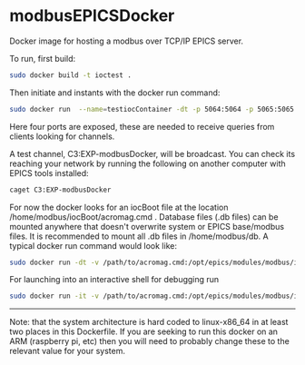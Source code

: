 # modbusEPICSDocker
Docker image for hosting a modbus over TCP/IP EPICS server.

To run, first build:
```bash
sudo docker build -t ioctest .
```

Then initiate and instants with the docker run command:
```bash
sudo docker run  --name=testiocContainer -dt -p 5064:5064 -p 5065:5065 -p 5064:5064/udp -p 5065:5065/udp ioctest
```

Here four ports are exposed, these are needed to receive queries from clients looking for channels.  

A test channel, C3:EXP-modbusDocker, will be broadcast.  You can check its reaching your network by running the following on another computer with EPICS tools installed:
```bash
caget C3:EXP-modbusDocker
```

For now the docker looks for an iocBoot file at the location /home/modbus/iocBoot/acromag.cmd . Database files (.db files) can be mounted anywhere that doesn't overwrite system or EPICS base/modbus files.  It is recommended to mount all .db files in /home/modbus/db.  A typical docker run command would look like:

```bash
sudo docker run -dt -v /path/to/acromag.cmd:/opt/epics/modules/modbus/iocBoot/iocTest/acromag.cmd -v path/to/databasefiles/db:/home/modbus/db  -p 5064:5064 -p 5065:5065 -p 5064:5064/udp -p 5065:5065/udp ioctest /bin/bash
```

For launching into an interactive shell for debugging run

```bash
sudo docker run -it -v /path/to/acromag.cmd:/opt/epics/modules/modbus/iocBoot/iocTest/acromag.cmd -v path/to/databasefiles/db:/home/modbus/db  -p 5064:5064 -p 5065:5065 -p 5064:5064/udp -p 5065:5065/udp ioctest /bin/bash
```

---

Note: that the system architecture is hard coded to linux-x86_64 in at least two places in this Dockerfile.  If you are seeking to run this docker on an ARM (raspberry pi, etc) then you will need to probably change these to the relevant value for your system.

